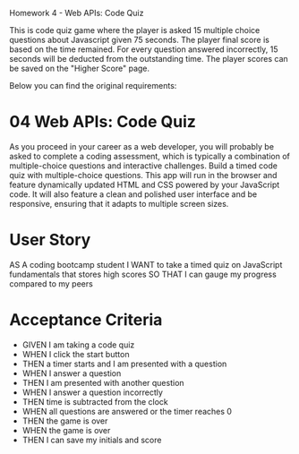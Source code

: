 Homework 4 - Web APIs: Code Quiz

This is code quiz game where the player is asked 15 multiple choice questions about Javascript given 75 seconds. The player final score is based on the time remained. For every question answered incorrectly, 15 seconds will be deducted from the outstanding time. The player scores can be saved on the "Higher Score" page.

Below you can find the original requirements:

# 04 Web APIs: Code Quiz

As you proceed in your career as a web developer, you will probably be asked to complete a coding assessment, which is typically a combination of multiple-choice questions and interactive challenges. Build a timed code quiz with multiple-choice questions. This app will run in the browser and feature dynamically updated HTML and CSS powered by your JavaScript code. It will also feature a clean and polished user interface and be responsive, ensuring that it adapts to multiple screen sizes.

# User Story
AS A coding bootcamp student
I WANT to take a timed quiz on JavaScript fundamentals that stores high scores
SO THAT I can gauge my progress compared to my peers

# Acceptance Criteria
- GIVEN I am taking a code quiz
- WHEN I click the start button
- THEN a timer starts and I am presented with a question
- WHEN I answer a question
- THEN I am presented with another question
- WHEN I answer a question incorrectly
- THEN time is subtracted from the clock
- WHEN all questions are answered or the timer reaches 0
- THEN the game is over
- WHEN the game is over
- THEN I can save my initials and score
